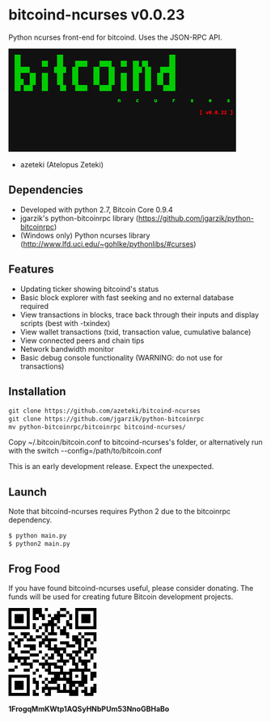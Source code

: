 # bitcoind-ncurses v0.0.23

Python ncurses front-end for bitcoind. Uses the JSON-RPC API.

![ScreenShot](/screenshots/bitcoind-ncurses.gif)

- azeteki (Atelopus Zeteki)

## Dependencies

* Developed with python 2.7, Bitcoin Core 0.9.4
* jgarzik's python-bitcoinrpc library (https://github.com/jgarzik/python-bitcoinrpc)
* (Windows only) Python ncurses library (http://www.lfd.uci.edu/~gohlke/pythonlibs/#curses)

## Features

* Updating ticker showing bitcoind's status
* Basic block explorer with fast seeking and no external database required
* View transactions in blocks, trace back through their inputs and display scripts (best with -txindex)
* View wallet transactions (txid, transaction value, cumulative balance)
* View connected peers and chain tips
* Network bandwidth monitor
* Basic debug console functionality (WARNING: do not use for transactions)

## Installation

```
git clone https://github.com/azeteki/bitcoind-ncurses
git clone https://github.com/jgarzik/python-bitcoinrpc
mv python-bitcoinrpc/bitcoinrpc bitcoind-ncurses/
```

Copy ~/.bitcoin/bitcoin.conf to bitcoind-ncurses's folder, or alternatively run with the switch --config=/path/to/bitcoin.conf

This is an early development release. Expect the unexpected.

## Launch

Note that bitcoind-ncurses requires Python 2 due to the bitcoinrpc dependency.

```
$ python main.py
$ python2 main.py
```

Frog Food
---------

If you have found bitcoind-ncurses useful, please consider donating.
The funds will be used for creating future Bitcoin development projects.

![ScreenShot](/screenshots/donation-qr.png)

**1FrogqMmKWtp1AQSyHNbPUm53NnoGBHaBo**
